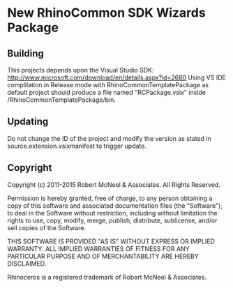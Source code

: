 New RhinoCommon SDK Wizards Package
===================================

Building
--------
This projects depends upon the Visual Studio SDK: http://www.microsoft.com/download/en/details.aspx?id=2680
Using VS IDE complilation in Release mode with RhinoCommonTemplatePackage as default project should produce a file named "RCPackage.vsix" inside /RhinoCommonTemplatePackage/bin.

Updating
--------
Do not change the ID of the project and modify the version as stated in 
source.extension.vsixmanifest to trigger update.

Copyright
---------
Copyright (c) 2011-2015 Robert McNeel & Associates. All Rights Reserved.

Permission is hereby granted, free of charge, to any person obtaining a copy of
this software and associated documentation files (the "Software"), to deal in
the Software without restriction, including without limitation the rights to use,
copy, modify, merge, publish, distribute, sublicense, and/or sell copies of the
Software.

THIS SOFTWARE IS PROVIDED "AS IS" WITHOUT EXPRESS OR IMPLIED WARRANTY. ALL IMPLIED
WARRANTIES OF FITNESS FOR ANY PARTICULAR PURPOSE AND OF MERCHANTABILITY ARE HEREBY
DISCLAIMED.

Rhinoceros is a registered trademark of Robert McNeel & Associates.


